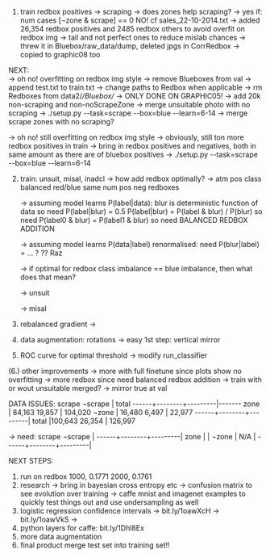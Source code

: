 
1. train redbox positives
   -> scraping
      -> does zones help scraping?
	 -> yes if: num cases [¬zone & scrape] == 0
	    NO! cf sales_22-10-2014.txt
      -> added 26,354 redbox positives
         and 2485 redbox others to avoid overfit on redbox img
      -> tail and not perfect ones to reduce mislab chances
      -> threw it in Bluebox/raw_data/dump, deleted jpgs in CorrRedbox
         -> copied to graphic08 too

NEXT:	 
   -> oh no! overfitting on redbox img style
      -> remove Blueboxes from val
      -> append test.txt to train.txt
      -> change paths to Redbox when applicable
      -> rm Redboxes from data2/*/Bluebox/*
         -> ONLY DONE ON GRAPHIC05!
      -> add 20k non-scraping and non-noScrapeZone
      -> merge unsuitable photo with no scraping
         -> ./setup.py --task=scrape --box=blue --learn=6-14
      -> merge scrape zones with no scraping?
      
   -> oh no! still overfitting on redbox img style
      -> obviously, still ton more redbox positives in train
      -> bring in redbox positives and negatives, both in same amount
         as there are of bluebox positives
	 -> ./setup.py --task=scrape --box=blue --learn=6-14

2. train: unsuit, misal, inadcl
   -> how add redbox optimally?
      -> atm pos class balanced red/blue
             same num pos neg redboxes
   
      -> assuming model learns P(label|data):
      	 blur is deterministic function of data
         so need P(label|blur) = 0.5
         P(label|blur) = P(label & blur) / P(blur)
	 so need P(label0 & blur) = P(label1 & blur)
	 so need BALANCED REDBOX ADDITION
	 
      -> assuming model learns P(data|label) renormalised:
      	 need P(blur|label) = ... ?
         ?? Raz

      -> if optimal for redbox class imbalance == blue imbalance, then
         what does that mean?

   -> unsuit

   -> misal

3. rebalanced gradient
   -> 

4. data augmentation: rotations
   -> easy 1st step: vertical mirror

   
5. ROC curve for optimal threshold
   -> modify run_classifier

   
(6.) other improvements
   -> more with full finetune since plots show no overfitting
   -> more redbox since need balanced redbox addition
   -> train with or wout unsuitable merged?
   -> mirror true at val
   

DATA ISSUES:
        scrape   ¬scrape | total
------+--------+---------|-------
zone  | 84,163   19,857  | 104,020
¬zone | 16,480    6,497  |  22,977
------+--------+---------|
total |100,643   26,354  | 126,997     

-> need:
        scrape   ¬scrape |
------+--------+---------|
zone  |                  |
¬zone |  N/A             |
------+--------+---------|




NEXT STEPS:
1) run on redbox
   1000, 0.1771
   2000, 0.1761
2) research
   -> bring in bayesian cross entropy etc
   -> confusion matrix to see evolution over training
   -> caffe mnist and imagenet examples to quickly test things out
   and use undersampling as well
3) logistic regression confidence intervals
   -> bit.ly/1oawXcH
   -> bit.ly/1oawVkS
   ->
4) python layers for caffe: bit.ly/1Dhl8Ex
5) more data augmentation
6) final product merge test set into training set!!
   


